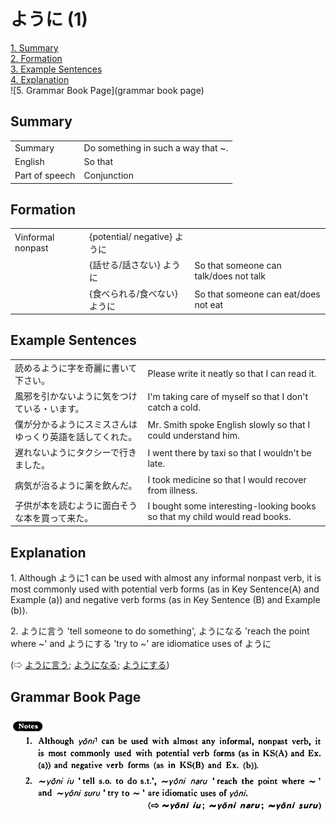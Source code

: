 # ように (1)

[1. Summary](#summary)<br>
[2. Formation](#formation)<br>
[3. Example Sentences](#example-sentences)<br>
[4. Explanation](#explanation)<br>
![5. Grammar Book Page](grammar book page)<br>


## Summary

<table><tr>   <td>Summary</td>   <td>Do something in such a way that ~.</td></tr><tr>   <td>English</td>   <td>So that</td></tr><tr>   <td>Part of speech</td>   <td>Conjunction</td></tr></table>

## Formation

<table class="table"> <tbody><tr class="tr head"> <td class="td"><span class="bold"><span>Vinformal nonpast</span></span></td> <td class="td"><span>{potential/   negative} <span class="concept">ように</span></span></td> <td class="td"><span>&nbsp;</span></td> </tr> <tr class="tr"> <td class="td"><span>&nbsp;</span></td> <td class="td"><span>{話<span class="concept">せる</span>/話<span class="concept">さない</span>} <span class="concept">ように</span></span></td> <td class="td"><span>So    that someone can talk/does not talk</span></td> </tr> <tr class="tr"> <td class="td"><span>&nbsp;</span></td> <td class="td"><span>{食べ<span class="concept">られる</span>/食べ<span class="concept">ない</span>} <span class="concept">ように</span></span></td> <td class="td"><span>So    that someone can eat/does not eat</span></td> </tr></tbody></table>

## Example Sentences

<table><tr>   <td>読めるように字を奇麗に書いて下さい。</td>   <td>Please write it neatly so that I can read it.</td></tr><tr>   <td>風邪を引かないように気をつけている・います。</td>   <td>I'm taking care of myself so that I don't catch a cold.</td></tr><tr>   <td>僕が分かるようにスミスさんはゆっくり英語を話してくれた。</td>   <td>Mr. Smith spoke English slowly so that I could understand him.</td></tr><tr>   <td>遅れないようにタクシーで行きました。</td>   <td>I went there by taxi so that I wouldn't be late.</td></tr><tr>   <td>病気が治るように薬を飲んだ。</td>   <td>I took medicine so that I would recover from illness.</td></tr><tr>   <td>子供が本を読むように面白そうな本を買って来た。</td>   <td>I bought some interesting-looking books so that my child would read books.</td></tr></table>

## Explanation

<p>1. Although <span class="cloze">ように</span>1 can be used with almost any informal nonpast verb, it is most commonly used with potential verb forms (as in Key Sentence(A) and Example (a)) and negative verb forms (as in Key Sentence (B) and Example (b)).</p>  <p>2. ように言う 'tell someone to do something', ようになる 'reach the point where ~' and ようにする 'try to ~' are idiomatice uses of <span class="cloze">ように</span></p>  <p>(⇨ <a href="#㊦ ように言う">ように言う</a>; <a href="#㊦ ようになる">ようになる</a>; <a href="#㊦ ようにする">ようにする</a>)</p>

## Grammar Book Page

![](../img/Basicように.png)

